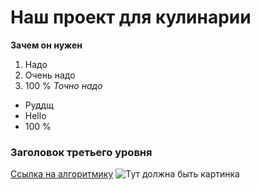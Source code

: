 # Наш проект для кулинарии
**Зачем он нужен**
1. Надо
2. Очень надо
3. 100 %
*Точно надо*
* Руддщ
* Hello
* 100 %
### Заголовок третьего уровня
[Ссылка на алгоритмику](https://learn.algoritmika.org)
![Тут должна быть картинка]([https://ru.freepik.com/free-vector/happy-boy-jumping-cartoon-character_26350172.htm#query=%D1%81%D1%87%D0%B0%D1%81%D1%82%D0%BB%D0%B8%D0%B2%D1%8B%D0%B9&position=9&from_view=keyword&track=sph&uuid=cf652f4f-f62c-42a2-96d1-b123fb04f302](https://img.freepik.com/free-vector/happy-boy-jumping-cartoon-character_1308-105365.jpg?w=740&t=st=1708532924~exp=1708533524~hmac=224601dbc39abd2320bf9fe5e019f5bf7dd527da32f50344d55c5340a41e5684)https://img.freepik.com/free-vector/happy-boy-jumping-cartoon-character_1308-105365.jpg?w=740&t=st=1708532924~exp=1708533524~hmac=224601dbc39abd2320bf9fe5e019f5bf7dd527da32f50344d55c5340a41e5684)
